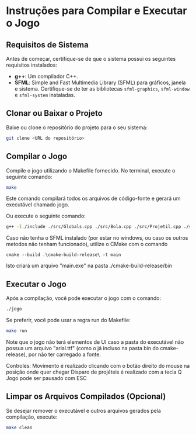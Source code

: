 # Instruções para Compilar e Executar o Jogo

## Requisitos de Sistema

Antes de começar, certifique-se de que o sistema possui os seguintes requisitos instalados:
- **g++**: Um compilador C++.
- **SFML**: Simple and Fast Multimedia Library (SFML) para gráficos, janela e sistema. Certifique-se de ter as bibliotecas `sfml-graphics`, `sfml-window` e `sfml-system` instaladas.

## Clonar ou Baixar o Projeto

Baixe ou clone o repositório do projeto para o seu sistema:

```bash
git clone <URL do repositório>
```

## Compilar o Jogo
Compile o jogo utilizando o Makefile fornecido. No terminal, execute o seguinte comando:

```bash
make
```
Este comando compilará todos os arquivos de código-fonte e gerará um executável chamado jogo.

Ou execute o seguinte comando:

```bash
g++ -I./include ./src/Globals.cpp ./src/Bola.cpp ./src/Projetil.cpp ./src/Loot.cpp ./src/Base.cpp ./src/Shooter.cpp ./src/Player.cpp ./src/Inimigo.cpp ./src/GameText.cpp ./src/Funcoes.cpp ./src/main.cpp -o jogo -lsfml-graphics -lsfml-window -lsfml-system
```

Caso não tenha o SFML instalado (por estar no windows, ou caso os outros metodos não tenham funcionado), utilize o CMake com o comando
```shell
cmake --build .\cmake-build-release\ -t main
```
Isto criará um arquivo "main.exe" na pasta ./cmake-build-release/bin

## Executar o Jogo
Após a compilação, você pode executar o jogo com o comando:

```bash
./jogo
```
Se preferir, você pode usar a regra run do Makefile:

```bash
make run
```
Note que o jogo não terá elementos de UI caso a pasta do executável não possua um arquivo "arial.ttf" (como o já incluso na pasta bin do cmake-release), por não ter carregado a fonte.

Controles:
Movimento é realizado clicando com o botão direito do mouse na posição onde quer chegar
Disparo de projéteis é realizado com a tecla Q
Jogo pode ser pausado com ESC

## Limpar os Arquivos Compilados (Opcional)
Se desejar remover o executável e outros arquivos gerados pela compilação, execute:

```bash
make clean
```